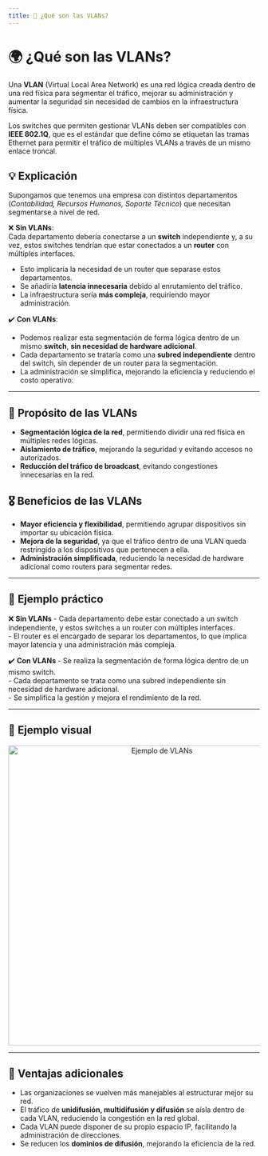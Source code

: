 ```yaml
---
title: 📌 ¿Qué son las VLANs?
---
```


# 🌍 ¿Qué son las VLANs?

Una **VLAN** (Virtual Local Area Network) es una red lógica creada dentro de una red física para segmentar el tráfico, mejorar su administración y aumentar la seguridad sin necesidad de cambios en la infraestructura física.

Los switches que permiten gestionar VLANs deben ser compatibles con **IEEE 802.1Q**, que es el estándar que define cómo se etiquetan las tramas Ethernet para permitir el tráfico de múltiples VLANs a través de un mismo enlace troncal.


## 💡 Explicación

Supongamos que tenemos una empresa con distintos departamentos (_Contabilidad, Recursos Humanos, Soporte Técnico_) que necesitan segmentarse a nivel de red.  

❌  **Sin VLANs**:  
  Cada departamento debería conectarse a un **switch** independiente y, a su vez, estos switches tendrían que estar conectados a un **router** con múltiples interfaces. 

  - Esto implicaría la necesidad de un router que separase estos departamentos.  
  - Se añadiría **latencia innecesaria** debido al enrutamiento del tráfico.  
  - La infraestructura sería **más compleja**, requiriendo mayor administración.  

 ✔️ **Con VLANs**:  
  
  - Podemos realizar esta segmentación de forma lógica dentro de un mismo **switch**, **sin necesidad de hardware adicional**.  
  - Cada departamento se trataría como una **subred independiente** dentro del switch, sin depender de un router para la segmentación.  
  - La administración se simplifica, mejorando la eficiencia y reduciendo el costo operativo.  

---


## 🎯 Propósito de las VLANs

- **Segmentación lógica de la red**, permitiendo dividir una red física en múltiples redes lógicas.  
- **Aislamiento de tráfico**, mejorando la seguridad y evitando accesos no autorizados.  
- **Reducción del tráfico de broadcast**, evitando congestiones innecesarias en la red.  


## 🎖️ Beneficios de las VLANs

- **Mayor eficiencia y flexibilidad**, permitiendo agrupar dispositivos sin importar su ubicación física.  
- **Mejora de la seguridad**, ya que el tráfico dentro de una VLAN queda restringido a los dispositivos que pertenecen a ella.  
- **Administración simplificada**, reduciendo la necesidad de hardware adicional como routers para segmentar redes.  

---

## 🧩 Ejemplo práctico

❌ **Sin VLANs**
    - Cada departamento debe estar conectado a un switch independiente, y estos switches a un router con múltiples interfaces.  
    - El router es el encargado de separar los departamentos, lo que implica mayor latencia y una administración más compleja.

✔️ **Con VLANs**
    - Se realiza la segmentación de forma lógica dentro de un mismo switch.  
    - Cada departamento se trata como una subred independiente sin necesidad de hardware adicional.  
    - Se simplifica la gestión y mejora el rendimiento de la red.

---

## 🧩 Ejemplo visual

<div style="text-align: center;">
    <img src="/images/ejemploVLANs.png" alt="Ejemplo de VLANs" width="600px">
</div>

---

## 💎 Ventajas adicionales

- Las organizaciones se vuelven más manejables al estructurar mejor su red.  
- El tráfico de **unidifusión, multidifusión y difusión** se aísla dentro de cada VLAN, reduciendo la congestión en la red global.  
- Cada VLAN puede disponer de su propio espacio IP, facilitando la administración de direcciones.  
- Se reducen los **dominios de difusión**, mejorando la eficiencia de la red.  
